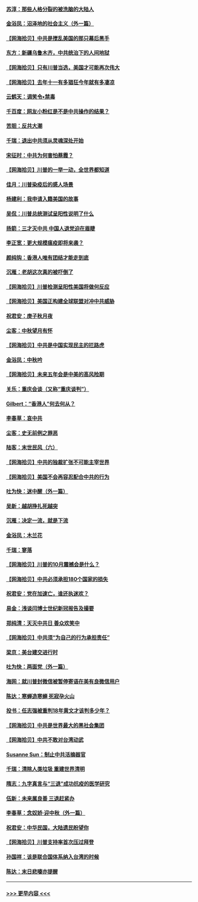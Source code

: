 #### [苏淳：那些人格分裂的被洗脑的大陆人](../pages/nsc993/n12467858.md?t=10120051) 
#### [金浴凤：沼泽地的社会主义（外一篇）](../pages/nsc993/n12467792.md?t=10120051) 
#### [【网海拾贝】中共是搅乱美国的那只幕后黑手](../pages/nsc993/n12467700.md?t=10120051) 
#### [东方：新疆乌鲁木齐，中共统治下的人间地狱](../pages/nsc993/n12466075.md?t=10120051) 
#### [【网海拾贝】只有川普当选，美国才可能再次伟大](../pages/nsc993/n12466013.md?t=10120051) 
#### [【网海拾贝】去年十一有多猖狂今年就有多凄凉](../pages/nsc993/n12463649.md?t=10120051) 
#### [云鹤天：调笑令▪禁毒](../pages/nsc993/n12462975.md?t=10120051) 
#### [千百度：网友小粉红是不是中共操作的结果？](../pages/nsc993/n12461025.md?t=10120051) 
#### [苦胆：反共大潮](../pages/nsc993/n12459469.md?t=10120051) 
#### [千瑞：退出中共须从灵魂深处开始](../pages/nsc993/n12459437.md?t=10120051) 
#### [宋征时：中共为何害怕蔡霞？](../pages/nsc993/n12459097.md?t=10120051) 
#### [【网海拾贝】川普的一举一动，全世界都知道](../pages/nsc993/n12458825.md?t=10120051) 
#### [佳月：川普染疫后的感人场景](../pages/nsc993/n12456994.md?t=10120051) 
#### [杨建利：我申请入籍美国的故事](../pages/nsc993/n12455635.md?t=10120051) 
#### [吴侃：川普总统测试呈阳性说明了什么](../pages/nsc993/n12451869.md?t=10120051) 
#### [扬箭：三才灭中共 中国人退党迫在眉睫](../pages/nsc993/n12451842.md?t=10120051) 
#### [李正宽：更大规模瘟疫即将来袭？](../pages/nsc993/n12451455.md?t=10120051) 
#### [颜纯钩：香港人唯有团结才能走到底](../pages/nsc993/n12450870.md?t=10120051) 
#### [沉雁：老胡这次真的被吓倒了](../pages/nsc993/n12449796.md?t=10120051) 
#### [【网海拾贝】川普检测呈阳性美国将做何反应](../pages/nsc993/n12449042.md?t=10120051) 
#### [【网海拾贝】美国正构建全球联盟对冲中共威胁](../pages/nsc993/n12446580.md?t=10120051) 
#### [祝君安：庚子秋月夜](../pages/nsc993/n12445870.md?t=10120051) 
#### [尘客：中秋望月有怀](../pages/nsc993/n12444632.md?t=10120051) 
#### [【网海拾贝】中共是中国实现民主的拦路虎](../pages/nsc993/n12443573.md?t=10120051) 
#### [金浴凤：中秋吟](../pages/nsc993/n12441773.md?t=10120051) 
#### [【网海拾贝】未来五年会是中美的高风险期](../pages/nsc993/n12440760.md?t=10120051) 
#### [关乐：重庆会谈（又称“重庆谈判”）](../pages/nsc993/n12437525.md?t=10120051) 
#### [Gilbert：“香港人”何去何从？](../pages/nsc993/n12435894.md?t=10120051) 
#### [李春草：哀中共](../pages/nsc993/n12435874.md?t=10120051) 
#### [尘客：史无前例之罪恶](../pages/nsc993/n12435762.md?t=10120051) 
#### [陆客：末世民风（六）](../pages/nsc993/n12435354.md?t=10120051) 
#### [【网海拾贝】中共的独裁扩张不可能主宰世界](../pages/nsc993/n12435151.md?t=10120051) 
#### [【网海拾贝】美国不会再容忍配合中共的行为](../pages/nsc993/n12433808.md?t=10120051) 
#### [吐为快：迷中醒（外一篇）](../pages/nsc993/n12433585.md?t=10120051) 
#### [吴新：越胡挣扎死越突](../pages/nsc993/n12433562.md?t=10120051) 
#### [沉雁：决定一流，就是下流](../pages/nsc993/n12432128.md?t=10120051) 
#### [金浴凤：木兰花](../pages/nsc993/n12432124.md?t=10120051) 
#### [千瑞：寥落](../pages/nsc993/n12432071.md?t=10120051) 
#### [【网海拾贝】川普的10月震撼会是什么？](../pages/nsc993/n12431624.md?t=10120051) 
#### [【网海拾贝】中共必须承担180个国家的损失](../pages/nsc993/n12428893.md?t=10120051) 
#### [祝君安：党在加速亡，谁还执迷欢？](../pages/nsc993/n12428652.md?t=10120051) 
#### [易金：浅谈闫博士世纪新冠报告及撮要](../pages/nsc993/n12426822.md?t=10120051) 
#### [郑纯清：天灭中共日 善众欢笑中](../pages/nsc993/n12426784.md?t=10120051) 
#### [【网海拾贝】中共须“为自己的行为承担责任”](../pages/nsc993/n12426067.md?t=10120051) 
#### [梁京：美台建交进行时](../pages/nsc993/n12424066.md?t=10120051) 
#### [吐为快：两面党（外一篇）](../pages/nsc993/n12424043.md?t=10120051) 
#### [海网：就川普封微信被暂停寄语在美有良微信用户](../pages/nsc993/n12424021.md?t=10120051) 
#### [陈达：寒蝉造寒蝉 死寂孕火山](../pages/nsc993/n12423958.md?t=10120051) 
#### [投书：任志强被重判18年黄文才该判多少年？](../pages/nsc993/n12423672.md?t=10120051) 
#### [【网海拾贝】中共是世界最大的黑社会集团](../pages/nsc993/n12423543.md?t=10120051) 
#### [【网海拾贝】中共不敢对台湾动武](../pages/nsc993/n12421418.md?t=10120051) 
#### [Susanne Sun：制止中共活摘器官](../pages/nsc993/n12419654.md?t=10120051) 
#### [千瑞：清除人类垃圾 重建世界清明](../pages/nsc993/n12419414.md?t=10120051) 
#### [隋志：九字真言与“三退”成功抗疫的医学研究](../pages/nsc993/n12419248.md?t=10120051) 
#### [伍新：未来属良善 三退赶紧办](../pages/nsc993/n12418496.md?t=10120051) 
#### [李春草：念奴娇·迎中秋（外一篇）](../pages/nsc993/n12418465.md?t=10120051) 
#### [祝君安：中华民国，大陆遗民盼望你](../pages/nsc993/n12418089.md?t=10120051) 
#### [【网海拾贝】川普支持率首次压过拜登](../pages/nsc993/n12418050.md?t=10120051) 
#### [孙国祥：该是联合国体系纳入台湾的时候](../pages/nsc993/n12417369.md?t=10120051) 
#### [陈达：末日悲嚎亦提醒](../pages/nsc993/n12416736.md?t=10120051) 

----
#### [ >>> 更早内容 <<< ](../indexes/nsc993-earlier.md)
